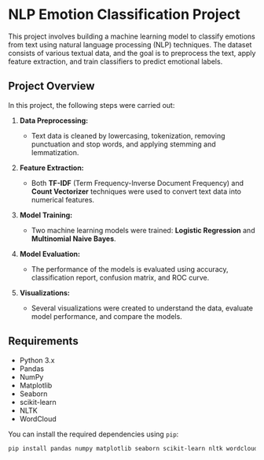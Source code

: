 # NLP Emotion Classification Project

This project involves building a machine learning model to classify emotions from text using natural language processing (NLP) techniques. The dataset consists of various textual data, and the goal is to preprocess the text, apply feature extraction, and train classifiers to predict emotional labels.

## Project Overview

In this project, the following steps were carried out:

1. **Data Preprocessing:**
   - Text data is cleaned by lowercasing, tokenization, removing punctuation and stop words, and applying stemming and lemmatization.
   
2. **Feature Extraction:**
   - Both **TF-IDF** (Term Frequency-Inverse Document Frequency) and **Count Vectorizer** techniques were used to convert text data into numerical features.
   
3. **Model Training:**
   - Two machine learning models were trained: **Logistic Regression** and **Multinomial Naive Bayes**.
   
4. **Model Evaluation:**
   - The performance of the models is evaluated using accuracy, classification report, confusion matrix, and ROC curve.

5. **Visualizations:**
   - Several visualizations were created to understand the data, evaluate model performance, and compare the models.

## Requirements

- Python 3.x
- Pandas
- NumPy
- Matplotlib
- Seaborn
- scikit-learn
- NLTK
- WordCloud

You can install the required dependencies using `pip`:

```bash
pip install pandas numpy matplotlib seaborn scikit-learn nltk wordcloud

